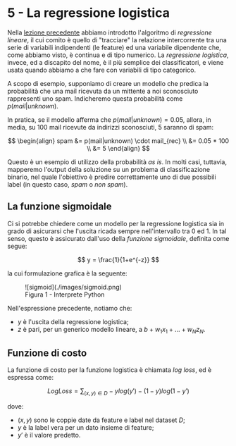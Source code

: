 # 5 - La regressione logistica

Nella [lezione precedente](../04_lin_reg/lecture.md) abbiamo introdotto l'algoritmo di *regressione lineare*, il cui comito è quello di "tracciare" la relazione intercorrente tra una serie di variabili indipendenti (le feature) ed una variabile dipendente che, come abbiamo visto, è continua e di tipo numerico. La *regressione logistica*, invece, ed a discapito del nome, è il più semplice dei classificatori, e viene usata quando abbiamo a che fare con variabili di tipo categorico.

A scopo di esempio, supponiamo di creare un modello che predica la probabilità che una mail ricevuta da un mittente a noi sconosciuto rappresenti uno spam. Indicheremo questa probabilità come $p(mail|unknown)$.

In pratica, se il modello afferma che $p(mail|unknown) = 0.05$, allora, in media, su $100$ mail ricevute da indirizzi sconosciuti, $5$ saranno di spam:

$$
\begin{align}
spam &= p(mail|unknown) \cdot mail_{rec} \\
&= 0.05 * 100 \\
&= 5
\end{align}
$$

Questo è un esempio di utilizzo della probabilità *as is*. In molti casi, tuttavia, mapperemo l'output della soluzione su un problema di classificazione binario, nel quale l'obiettivo è predire correttamente uno di due possibili label (in questo caso, *spam* o *non spam*).

## La funzione sigmoidale

Ci si potrebbe chiedere come un modello per la regressione logistica sia in grado di asicurarsi che l'uscita ricada sempre nell'intervallo tra $0$ ed $1$. In tal senso, questo è assicurato dall'uso della *funzione sigmoidale*, definita come segue:

$$
y = \frac{1}{1+e^{-z}}
$$

la cui formulazione grafica è la seguente:

<figure markdown>
  ![sigmoid](./images/sigmoid.png)
  <figcaption>Figura 1 - Interprete Python</figcaption>
</figure>

Nell'espressione precedente, notiamo che:

* $y$ è l'uscita della regressione logistica;
* $z$ è pari, per un generico modello lineare, a $b + w_1 x_1 + \ldots + w_N z_N$.

## Funzione di costo

La funzione di costo per la funzione logistica è chiamata *log loss*, ed è espressa come:

$$
LogLoss = \sum_{(x, y) \in D} -y log(y') - (1 - y) log (1 - y')
$$

dove:

* $(x, y)$ sono le coppie date da feature e label nel dataset $D$;
* $y$ è la label vera per un dato insieme di feature;
* $y'$ è il valore predetto.
